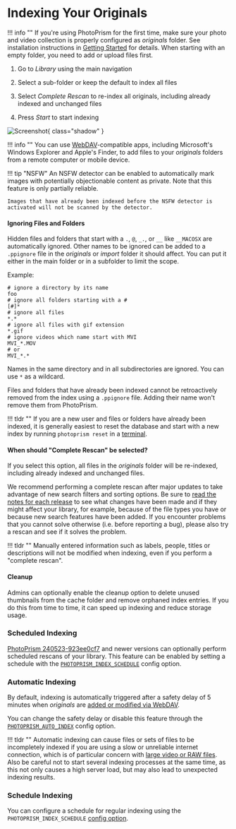 # Indexing Your Originals #

!!! info ""
    If you're using PhotoPrism for the first time, make sure your photo and video 
    collection is properly configured as *originals* folder.
    See installation instructions in [Getting Started](../../getting-started/index.md) for details.
    When starting with an empty folder, you need to add or upload files first.

1. Go to *Library* using the main navigation

2. Select a sub-folder or keep the default to index all files

3. Select *Complete Rescan* to re-index all originals, including already indexed and unchanged files

4. Press *Start* to start indexing

![Screenshot](img/index-dark.jpg){ class="shadow" }

!!! info ""
    You can use [WebDAV](webdav.md)-compatible apps, including Microsoft's Windows Explorer and Apple's Finder, 
    to add files to your *originals* folders from a remote computer or mobile device.

!!! tip "NSFW"
    An NSFW detector can be enabled to automatically mark images with potentially objectionable content as 
    private. Note that this feature is only partially reliable. 
    
    Images that have already been indexed before the NSFW detector is activated will not be scanned by the detector.

#### Ignoring Files and Folders ####

Hidden files and folders that start with a `.`, `@`, `_.`, or `__` like `__MACOSX` are automatically ignored. Other names to be 
ignored can be added to a `.ppignore` file in the *originals* or *import* folder it should affect.
You can put it either in the main folder or in a subfolder to limit the scope.

Example:

```
# ignore a directory by its name
foo
# ignore all folders starting with a #
[#]*
# ignore all files
*.*
# ignore all files with gif extension
*.gif
# ignore videos which name start with MVI
MVI_*.MOV
# or
MVI_*.*
```

Names in the same directory and in all subdirectories are ignored. You can use `*` as a wildcard.

Files and folders that have already been indexed cannot be retroactively removed from the index
using a `.ppignore` file. Adding their name won't remove them from PhotoPrism.

!!! tldr ""
    If you are a new user and files or folders have already been indexed, it is generally easiest to reset the database and start with a new index by running `photoprism reset` in a [terminal](../../getting-started/docker-compose.md#command-line-interface).

#### When should "Complete Rescan" be selected? ####

If you select this option, all files in the *originals* folder will be re-indexed, including already indexed and unchanged files.

We recommend performing a complete rescan after major updates to take advantage of new search filters and sorting options. Be sure to [read the notes for each release](../../release-notes.md) to see what changes have been made and if they might affect your library, for example, because of the file types you have or because new search features have been added. If you encounter problems that you cannot solve otherwise (i.e. before reporting a bug), please also try a rescan and see if it solves the problem.

!!! tldr ""
    Manually entered information such as labels, people, titles or descriptions will not be modified when indexing, even if you perform a "complete rescan".


#### Cleanup ####
Admins can optionally enable the cleanup option to delete unused thumbnails from the cache folder and remove orphaned index entries. If you do this from time to time, it can speed up indexing and reduce storage usage.

### Scheduled Indexing

[PhotoPrism 240523-923ee0cf7](../../release-notes.md#may-23-2024) and newer versions can optionally perform scheduled rescans of your library. This feature can be enabled by setting a schedule with the [`PHOTOPRISM_INDEX_SCHEDULE`](../../getting-started/config-options.md#indexing) config option.

### Automatic Indexing

By default, indexing is automatically triggered after a safety delay of 5 minutes when *originals* are [added or modified via WebDAV](../sync/webdav.md).

You can change the safety delay or disable this feature through the [`PHOTOPRISM_AUTO_INDEX`](../../getting-started/config-options.md#indexing) config option.

!!! tldr ""
    Automatic indexing can cause files or sets of files to be incompletely indexed if you are using a slow or unreliable internet connection, which is of particular concern with [large video or RAW files](https://github.com/photoprism/photoprism/issues/4310).
    Also be careful not to start several indexing processes at the same time, as this not only causes a high server load, but may also lead to unexpected indexing results.

### Schedule Indexing ###

You can configure a schedule for regular indexing using the `PHOTOPRISM_INDEX_SCHEDULE` [config option](../../getting-started/config-options.md#indexing).